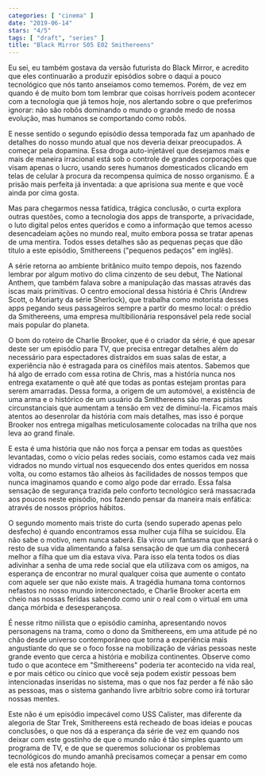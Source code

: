 ```yaml
---
categories: [ "cinema" ]
date: "2019-06-14"
stars: "4/5"
tags: [ "draft", "series" ]
title: "Black Mirror S05 E02 Smithereens"
---
```

Eu sei, eu também gostava da versão futurista do Black Mirror, e acredito que eles continuarão a produzir episódios sobre o daqui a pouco tecnológico que nós tanto anseiamos como tememos. Porém, de vez em quando é de muito bom tom lembrar que coisas horríveis podem acontecer com a tecnologia que já temos hoje, nos alertando sobre o que preferimos ignorar: não são robôs dominando o mundo o grande medo de nossa evolução, mas humanos se comportando como robôs.

E nesse sentido o segundo episódio dessa temporada faz um apanhado de detalhes do nosso mundo atual que nos deveria deixar preocupados. A começar pela dopamina. Essa droga auto-injetável que desejamos mais e mais de maneira irracional está sob o controle de grandes corporações que visam apenas o lucro, usando seres humanos domesticados clicando em telas de celular à procura da recompensa química de nosso organismo. É a prisão mais perfeita já inventada: a que aprisiona sua mente e que você ainda por cima gosta.

Mas para chegarmos nessa fatídica, trágica conclusão, o curta explora outras questões, como a tecnologia dos apps de transporte, a privacidade, o luto digital pelos entes queridos e como a informação que temos acesso desencadeiam ações no mundo real, muito embora possa se tratar apenas de uma mentira. Todos esses detalhes são as pequenas peças que dão título a este episódio, Smithereens ("pequenos pedaços" em inglês).

A série retorna ao ambiente britânico muito tempo depois, nos fazendo lembrar por algum motivo do clima cinzento de seu debut, The National Anthem, que também falava sobre a manipulação das massas através das iscas mais primitivas. O centro emocional dessa história é Chris (Andrew Scott, o Moriarty da série Sherlock), que trabalha como motorista desses apps pegando seus passageiros sempre a partir do mesmo local: o prédio da Smithereens, uma empresa multibilionária responsável pela rede social mais popular do planeta.

O bom do roteiro de Charlie Brooker, que é o criador da série, é que apesar deste ser um episódio para TV, que precisa entregar detalhes além do necessário para espectadores distraídos em suas salas de estar, a experiência não é estragada para os cinéfilos mais atentos. Sabemos que há algo de errado com essa rotina de Chris, mas a história nunca nos entrega exatamente o quê até que todas as pontas estejam prontas para serem amarradas. Dessa forma, a origem de um automóvel, a existência de uma arma e o histórico de um usuário da Smithereens são meras pistas circunstanciais que aumentam a tensão em vez de diminuí-la. Ficamos mais atentos ao desenrolar da história com mais detalhes, mas isso é porque Brooker nos entrega migalhas meticulosamente colocadas na trilha que nos leva ao grand finale.

E esta é uma história que não nos força a pensar em todas as questões levantadas, como o vício pelas redes sociais, como estamos cada vez mais vidrados no mundo virtual nos esquecendo dos entes queridos em nossa volta, ou como estamos tão alheios às facilidades de nossos tempos que nunca imaginamos quando e como algo pode dar errado. Essa falsa sensação de segurança trazida pelo conforto tecnológico será massacrada aos poucos neste episódio, nos fazendo pensar da maneira mais enfática: através de nossos próprios hábitos.

O segundo momento mais triste do curta (sendo superado apenas pelo desfecho) é quando encontramos essa mulher cuja filha se suicidou. Ela não sabe o motivo, nem nunca saberá. Ela virou um fantasma que passará o resto de sua vida alimentando a falsa sensação de que um dia conhecerá melhor a filha que um dia estava viva. Para isso ela tenta todos os dias adivinhar a senha de uma rede social que ela utilizava com os amigos, na esperança de encontrar no mural qualquer coisa que aumente o contato com aquele ser que não existe mais. A tragédia humana toma contornos nefastos no nosso mundo interconectado, e Charlie Brooker acerta em cheio nas nossas feridas sabendo como unir o real com o virtual em uma dança mórbida e desesperançosa.

É nesse ritmo niilista que o episódio caminha, apresentando novos personagens na trama, como o dono da Smithereens, em uma atitude pé no chão desde universo contemporâneo que torna a experiência mais angustiante do que se o foco fosse na mobilização de várias pessoas neste grande evento que cerca a história e mobiliza continentes. Observe como tudo o que acontece em "Smithereens" poderia ter acontecido na vida real, e por mais cético ou cínico que você seja podem existir pessoas bem intencionadas inseridas no sistema, mas o que nos faz perder a fé não são as pessoas, mas o sistema ganhando livre arbítrio sobre como irá torturar nossas mentes.

Este não é um episódio impecável como USS Calister, mas diferente da alegoria de Star Trek, Smithereens está recheado de boas ideias e poucas conclusões, o que nos dá a esperança da série de vez em quando nos deixar com este gostinho de que o mundo não é tão simples quanto um programa de TV, e de que se queremos solucionar os problemas tecnológicos do mundo amanhã precisamos começar a pensar em como ele está nos afetando hoje.
